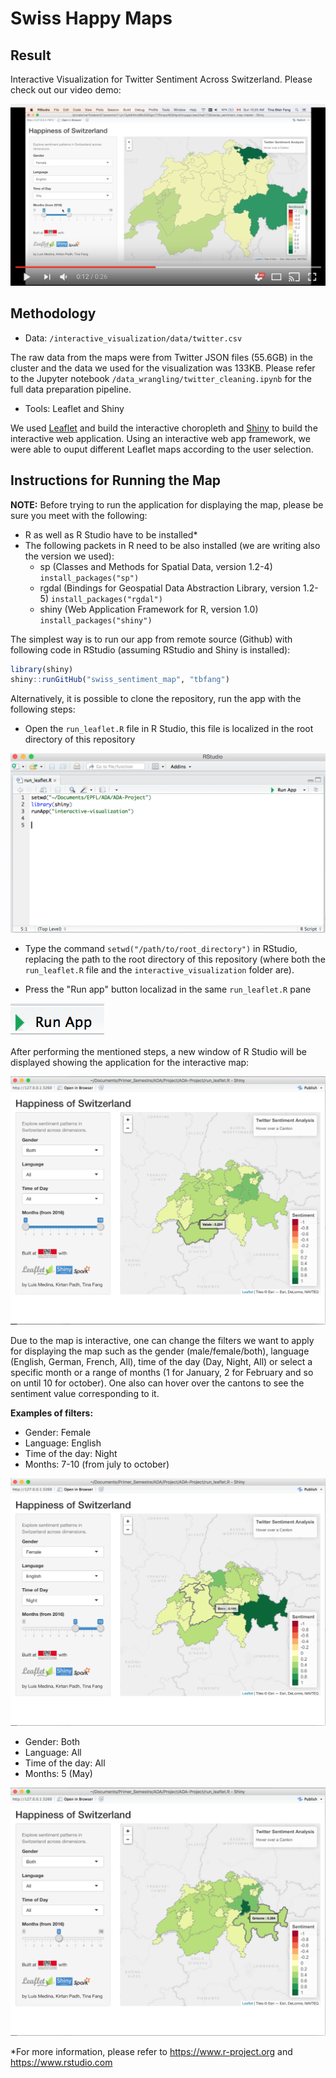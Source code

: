 # Swiss Happy Maps

## Result

Interactive Visualization for Twitter Sentiment Across Switzerland. Please check out our video demo:

[![Alt text](images_readme/youtube_choropleth.png)](https://www.youtube.com/watch?v=qdTp-QBqTcc)

## Methodology

* Data: `/interactive_visualization/data/twitter.csv`

The raw data from the maps were from Twitter JSON files (55.6GB) in the cluster and the data we used for the visualization was 133KB. Please refer to the Jupyter notebook `/data_wrangling/twitter_cleaning.ipynb` for the full data preparation pipeline.

* Tools: Leaflet and Shiny

We used [Leaflet](https://rstudio.github.io/leaflet) and build the interactive choropleth and [Shiny](https://rstudio.github.io/leaflet) to build the interactive web application. Using an interactive web app framework, we were able to ouput different Leaflet maps according to the user selection.

## Instructions for Running the Map

**NOTE:** Before trying to run the application for displaying the map, please be sure you meet with the following:

* R as well as R Studio have to be installed\*
* The following packets in R need to be also installed (we are writing also the version we used):
  * sp (Classes and Methods for Spatial Data, version 1.2-4)  `install_packages("sp")`
  * rgdal (Bindings for Geospatial Data Abstraction Library, version 1.2-5) `install_packages("rgdal")`
  * shiny (Web Application Framework for R, version 1.0) `install_packages("shiny")`

The simplest way is to run our app from remote source (Github) with following code in RStudio (assuming RStudio and Shiny is installed):

```R
library(shiny)
shiny::runGitHub("swiss_sentiment_map", "tbfang")
```

Alternatively, it is possible to clone the repository, run the app with the following steps:

* Open the `run_leaflet.R` file in R Studio, this file is localized in the root directory of this repository

![image](images_readme/1.png)

* Type the command `setwd("/path/to/root_directory")` in RStudio, replacing the path to the root directory of this repository (where both the `run_leaflet.R` file and the `interactive_visualization` folder are).

* Press the "Run app" button localizad in the same `run_leaflet.R` pane

![image](images_readme/run_app_b.png)

After performing the mentioned steps, a new window of R Studio will be displayed showing the application for the interactive map:

![image](images_readme/4.png)

Due to the map is interactive, one can change the filters we want to apply for displaying the map such as the gender (male/female/both), language (English, German, French, All), time of the day (Day, Night, All) or select a specific month or a range of months (1 for January, 2 for February and so on until 10 for october). One also can hover over the cantons to see the sentiment value corresponding to it.

**Examples of filters:**
* Gender: Female
* Language: English
* Time of the day: Night
* Months: 7-10 (from july to october)

![image](images_readme/5.png)

* Gender: Both
* Language: All
* Time of the day: All
* Months: 5 (May)

![image](images_readme/6.png)

\*For more information, please refer to https://www.r-project.org and https://www.rstudio.com
